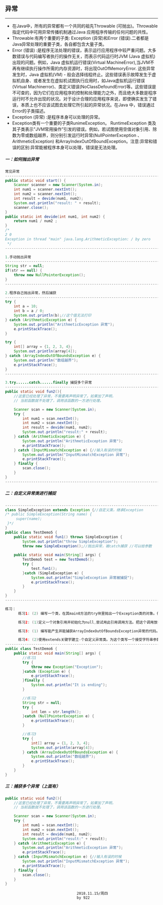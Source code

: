 ## 异常

---

* 在Java中，所有的异常都有一个共同的祖先Throwable (可抛出)。Throwable 指定代码中可用异常传播机制通过Java 应用程序传输的任何问题的共性。
* Throwable:有两个重要的子类: Exception (异常)和Error (错误).二者都是Java异常处理的重要子类，各自都包含大量子类。
* Error (错误) :是程序无法处理的错误，表示运行应用程序中较严重问题。大多数错误与代码编写者执行的操作无关，而表示代码运行时JVM (Java 虚拟机)出现的问题。例如，Java 虚拟机运行错误(Virtual MachineError),当JVM不再有继续执行操作所需的内存资源时，将出现OutOfMemoryError. 这些异常发生时，Java 虚拟机(VM) - 般会选择线程终止。这些错误表示故障发生于虚拟机自身、或者发生在虚拟机试图执行应用时，如Java虚拟机运行错误(Virtual Machinerror)、类定义错误(NoClassDefoundError)等。这些错误是不可查的，因为它们在应用程序的控制和处理能力之外，而且绝大多数是程序运行时不允许出现的状况。对于设计合理的应用程序来说，即使确实发生了错误，本质上也不应该试图去处理它所引起的异常状况。在Java 中，错误通过Error的子类描述。
*  Exception (异常) :是程序本身可以处理的异常。
* Exception类有一个重要的子类RunimeException。 RuntimeException 类及其子类表示"JVM常用操作”引发的错误。例如，若试图使用空值对象引用、除数为零或数组越界，则分别引发运行时异常(NullPointerException 、ArithmeticException) 和ArrayIndexOutOfBoundException。注意:异常和错误的区别:异常能被程序本身可以处理，错误是无法处理。



##### 一：如何抛出异常 

```java
常见异常
---------------------------------------------------------------------------------
public static void start() {
    Scanner scanner = new Scanner(System.in);
    int num1 = scanner.nextInt();
    int num2 = scanner.nextInt();
    int result = devide(num1, num2);
    System.out.println("result: " + result);
    scanner.close();
}
public static int devide(int num1, int num2) {
    return num1 / num2 ;
}
/*
2 0
Exception in thread "main" java.lang.ArithmeticException: / by zero
 */
---------------------------------------------------------------------------------

1.手动抛出异常
---------------------------------------------------------------------------------
String str = null;
if(str == null) {
    throw new NullPointerException();
}
---------------------------------------------------------------------------------

2.程序自己抛出异常，然后捕获
---------------------------------------------------------------------------------
try {
    int a = 10;
    int b = a / 0;
    System.out.println(b);//这个值无法打印
} catch (ArithmeticException e) {
    System.out.println("ArithmeticException 异常");
    e.printStackTrace();
}

try {
    int[] array = {1, 2, 3, 4};
    System.out.println(array[4]);
} catch (ArrayIndexOutOfBoundsException e) {
    System.out.println("数组越界");
    e.printStackTrace();
}
---------------------------------------------------------------------------------

3.try......catch......finally 捕捉多个异常
---------------------------------------------------------------------------------
public static void fun2(){
    //这里已经处理了异常，不需要再声明异常了。如果加了声明，
    // 当前函数就不处理了，调用该函数的一方进行处理。

    Scanner scan = new Scanner(System.in);
    try {
        int num1 = scan.nextInt();
        int num2 = scan.nextInt();
        int result = devide(num1, num2);
        System.out.println("result:" + result);
    } catch (ArithmeticException e) {
        System.out.println("ArithmeticException 异常");
        e.printStackTrace();
    } catch (InputMismatchException e) {//输入有误的时候
        System.out.println("InputMismatchException 异常");
        e.printStackTrace();
    } finally {
        scan.close();
    }
}
---------------------------------------------------------------------------------
```

##### 二：自定义异常类进行捕捉 

```java
---------------------------------------------------------------------------------
class SimpleException extends Exception {//自定义类，继承Exception
/* public SimpleException(String name) {
     super(name); 
 }*/
}
public class TestDemo5 {
    public static void fun1() throws SimpleException {
        System.out.println("throw SimpleException");
        throw new SimpleException();//抛出异常，被catch捕获 //可以给参数
       
    public static void main(String[] args) {
        TestDemo5 test = new TestDemo5();
        try {
            test.fun1();
        }catch (SimpleException e) {
            System.out.println("SimpleException 异常被捕捉");
            e.printStackTrace();
        }
    }
}
---------------------------------------------------------------------------------

练习：
      练习1: (2) 编写一个类，在其main0方法的try块里抛出一个Exception类的对象。传递-一个字符串参数给Exception的构造器。在catch子句里捕获此异常对象，并且打印字符串参数。添加一个finally子句，打印一条信息以证明这里确实得到了执行。

      练习2: (1)定义一个对象引用并初始化为null,尝试用此引用调用方法。把这个调用放在try-catch子句里以捕获异常。

      练习3: (1) 编写能产生并能捕获ArrayIndexOutOfBoundsException异常的代码。

      练习4: (2)使用extends关键宇建立-个自定义异常类。为这个类写一个接受字符串参数的构造器，把此参数保存在对象内部的字符串引用中。写一个方法显示此字符串。写- -个try-catch子句，对这个新异常进行测试。
---------------------------------------------------------------------------------
public class TestDemo6 {
    public static void main(String[] args) {
        //练习1
        try {
            throw new Exception("Exception");
        }catch (Exception e) {
            e.printStackTrace();
        }finally {
            System.out.println("It is ending");
        }

        //练习2
        String str = null;
        try {
            int len = str.length();
        }catch (NullPointerException e) {
            e.printStackTrace();
        }

        //练习3
        try {
            int[] array = {1, 2, 3, 4};
            System.out.println(array[4]);
        } catch (ArrayIndexOutOfBoundsException e) {
            System.out.println("数组越界");
            e.printStackTrace();
        }
    }
}
```

#####  三：捕获多个异常（上面有） 

```java
public static void fun2(){
    //这里已经处理了异常，不需要再声明异常了。如果加了声明，
    // 当前函数就不处理了，调用该函数的一方进行处理。

    Scanner scan = new Scanner(System.in);
    try {
        int num1 = scan.nextInt();
        int num2 = scan.nextInt();
        int result = devide(num1, num2);
        System.out.println("result:" + result);
    } catch (ArithmeticException e) {
        System.out.println("ArithmeticException 异常");
        e.printStackTrace();
    } catch (InputMismatchException e) {//输入有误的时候
        System.out.println("InputMismatchException 异常");
        e.printStackTrace();
    } finally {
        scan.close();
    }
}
```

                                     2018.11.15/周四
                                     by 922
